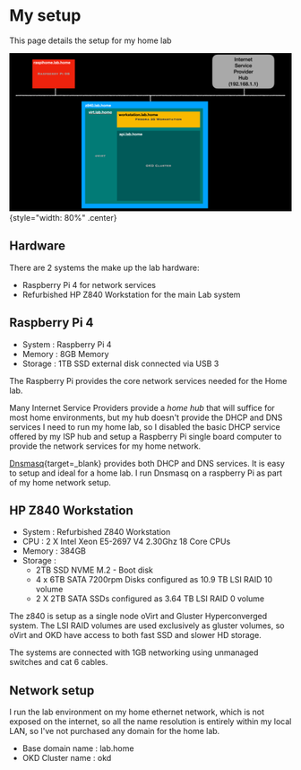 # My setup

<!--- cSpell:ignore dnsmasq NVME Hyperconverged homelab homeLab -->

This page details the setup for my home lab

![Home lab diagram](images/homelab.png){style="width: 80%" .center}

## Hardware

There are 2 systems the make up the lab hardware:

- Raspberry Pi 4 for network services
- Refurbished HP Z840 Workstation for the main Lab system

## Raspberry Pi 4

- System : Raspberry Pi 4
- Memory : 8GB Memory
- Storage : 1TB SSD external disk connected via USB 3

The Raspberry Pi provides the core network services needed for the Home lab.

Many Internet Service Providers provide a *home hub* that will suffice for most home environments, but my hub doesn't provide the DHCP and DNS services I need to run my home lab, so I disabled the basic DHCP service offered by my ISP hub and setup a Raspberry Pi single board computer to provide the network services for my home network.

[Dnsmasq](https://thekelleys.org.uk/dnsmasq/doc.html){target=_blank} provides both DHCP and DNS services.  It is easy to setup and ideal for a home lab.  I run Dnsmasq on a raspberry Pi as part of my home network setup.

## HP Z840 Workstation

- System : Refurbished Z840 Workstation
- CPU   : 2 X Intel Xeon E5-2697 V4 2.30Ghz 18 Core CPUs
- Memory : 384GB
- Storage :
    - 2TB SSD NVME M.2 - Boot disk
    - 4 x 6TB SATA 7200rpm Disks configured as 10.9 TB LSI RAID 10 volume
    - 2 X 2TB SATA SSDs configured as 3.64 TB LSI RAID 0 volume

The z840 is setup as a single node oVirt and Gluster Hyperconverged system.  The LSI RAID volumes are used exclusively as gluster volumes, so oVirt and OKD have access to both fast SSD and slower HD storage.

The systems are connected with 1GB networking using unmanaged switches and cat 6 cables.

## Network setup

I run the lab environment on my home ethernet network, which is not exposed on the internet, so all the name resolution is entirely within my local LAN, so I've not purchased any domain for the home lab.

- Base domain name : lab.home
- OKD Cluster name : okd

